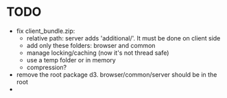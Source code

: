 # TODO

- fix client_bundle.zip:
  - relative path: server adds 'additional/'. It must be done on client side
  - add only these folders: browser and common
  - manage locking/caching (now it's not thread safe)
  - use a temp folder or in memory
  - compression?
- remove the root package d3. browser/common/server should be in the root
- 